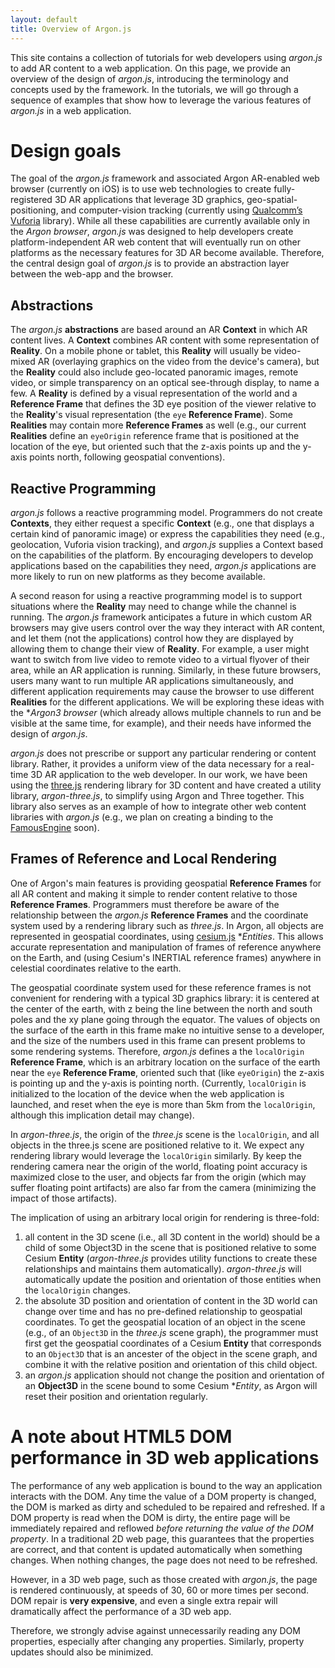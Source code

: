 ```yaml
---
layout: default
title: Overview of Argon.js
---
```


This site contains a collection of tutorials for web developers using *argon.js* to add AR content to a web application.  On this page, we provide an overview of the design of *argon.js*, introducing the terminology and concepts used by the framework.   In the tutorials, we will go through a sequence of examples that show how to leverage the various features of *argon.js* in a web application. 

# Design goals

The goal of the *argon.js* framework and associated Argon AR-enabled web browser (currently on iOS) is to use web technologies to create fully-registered 3D AR applications that leverage 3D graphics, geo-spatial-positioning, and computer-vision tracking (currently using [Qualcomm’s Vuforia](https://www.qualcomm.com/products/vuforia) library). While all these capabilities are currently available only in the *Argon browser*, *argon.js* was designed to help developers create platform-independent AR  web content that will eventually run on other platforms as the necessary features for 3D AR become available. Therefore, the central design goal of *argon.js* is to provide an abstraction layer between the web-app and the browser.  

## Abstractions
The *argon.js* **abstractions** are based around an AR **Context** in which AR content lives.  A **Context** combines AR content with some representation of **Reality**.  On a mobile phone or tablet, this **Reality** will usually be video-mixed AR (overlaying graphics on the video from the device's camera), but the **Reality** could also include geo-located panoramic images, remote video, or simple transparency on an optical see-through display, to name a few.  A **Reality** is defined by a visual representation of the world and a **Reference Frame** that defines the 3D eye position of the viewer relative to the **Reality**'s visual representation (the ```eye``` **Reference Frame**). Some **Realities** may contain more **Reference Frames** as well (e.g., our current **Realities** define an ```eyeOrigin``` reference frame that is positioned at the location of the eye, but oriented such that the z-axis points up and the y-axis points north, following geospatial conventions).

## Reactive Programming
*argon.js* follows a reactive programming model.  Programmers do not create **Contexts**, they either request a specific **Context** (e.g., one that displays a certain kind of panoramic image) or express the capabilities they need (e.g., geolocation, Vuforia  vision tracking), and *argon.js* supplies a Context based on the capabilities of the platform.  By encouraging developers to develop applications based on the capabilities they need, *argon.js* applications are more likely to run on new platforms as they become available.

A second reason for using a reactive programming model is to support situations where the **Reality** may need to change while the channel is running.  The *argon.js* framework anticipates a future in which custom AR browsers may give users control over the way they interact with AR content, and let them (not the applications) control how they are displayed by allowing them to change their view of **Reality**. For example, a user might want to switch from live video to remote video to a virtual flyover of their area, while an AR application is running.  Similarly, in these future browsers, users many want to run multiple AR applications simultaneously, and different application requirements may cause the browser to use different **Realities** for the different applications.  We will be exploring these ideas with the **Argon3 browser* (which already allows multiple channels to run and be visible at the same time, for example), and their needs have informed the design of *argon.js*.
    
*argon.js* does not prescribe or support any particular rendering or content library.  Rather, it provides a uniform view of the data necessary for a real-time 3D AR application to the web developer.  In our work, we have been using the [three.js](http://threejs.org) rendering library for 3D content and have created a utility library, *argon-three.js*, to simplify using Argon and Three together. This library also serves as an example of how to integrate other web content libraries with *argon.js* (e.g., we plan on creating a binding to the [FamousEngine](http://famous.org) soon).

## Frames of Reference and Local Rendering

One of Argon's main features is providing geospatial **Reference Frames** for all AR content and making it simple to render content relative to those **Reference Frames**.  Programmers must therefore be aware of the relationship between the *argon.js* **Reference Frames** and the coordinate system used by a rendering library such as *three.js*.  In Argon, all objects are represented in geospatial coordinates, using [cesium.js](http://cesiumjs.org) **Entities*.  This allows accurate representation and manipulation of frames of reference anywhere on the Earth, and (using Cesium's INERTIAL reference frames) anywhere in celestial coordinates relative to the earth.

The geospatial coordinate system used for these reference frames is not convenient for rendering with a typical 3D graphics library: it is centered at the center of the earth, with z being the line between the north and south poles and the xy plane going through the equator.   The values of objects on the surface of the earth in this frame make no intuitive sense to a developer, and the size of the numbers used in this frame can present problems to some rendering systems. Therefore, *argon.js* defines a the ```localOrigin``` **Reference Frame**, which is an arbitrary location on the surface of the earth near the ```eye``` **Reference Frame**, oriented such that (like ```eyeOrigin```) the z-axis is pointing up and the y-axis is pointing north. (Currently, ```localOrigin``` is initialized to the location of the device when the web application is launched, and reset when the eye is more than 5km from the ```localOrigin```, although this implication detail may change). 

In *argon-three.js*, the origin of the *three.js* scene is the ```localOrigin```, and all objects in the three.js scene are positioned relative to it.  We expect any rendering library would leverage the ```localOrigin``` similarly.  By keep the rendering camera near the origin of the world, floating point accuracy is maximized close to the user, and objects far from the origin (which may suffer floating point artifacts) are also far from the camera (minimizing the impact of those artifacts).

The implication of using an arbitrary local origin for rendering is three-fold:

1. all content in the 3D scene (i.e., all 3D content in the world) should be a child of some Object3D in the scene   that is positioned relative to some Cesium **Entity** (*argon-three.js* provides utility functions to create these relationships and maintains them automatically).  *argon-three.js* will automatically update the position and orientation of those entities when the ```localOrigin``` changes.  
1. the absolute 3D position and orientation of content in the 3D world can change over time and has no pre-defined relationship to geospatial coordinates.  To get the geospatial location of an object in the scene (e.g., of an ```Object3D``` in the *three.js* scene graph), the programmer must first get the geospatial coordinates of a Cesium **Entity** that corresponds to an ```Object3D``` that is an ancester of the object in the scene graph, and combine it with the relative position and orientation of this child object.  
3. an *argon.js* application should not change the position and orientation of an **Object3D** in the scene bound to some Cesium **Entity*, as Argon will reset their position and orientation regularly.

# A note about HTML5 DOM performance in 3D web applications

The performance of any web application is bound to the way an application interacts with the DOM. Any time the value of a DOM property is changed, the DOM is marked as dirty and scheduled to be repaired and refreshed.  If a DOM property is read when the DOM is dirty, the entire page will be immediately repaired and reflowed *before returning the value of the DOM property*. In a traditional 2D web page, this  guarantees that the properties are correct, and that content is updated automatically when something changes. When nothing changes, the page does not need to be refreshed.

However, in a 3D web page, such as those created with *argon.js*, the page is rendered continuously, at speeds of 30, 60 or more times per second.  DOM repair is **very expensive**, and even a single extra repair will dramatically affect the performance of a 3D web app.

Therefore, we strongly advise against unnecessarily reading any DOM properties, especially after changing any properties.  Similarly, property updates should also be minimized.  